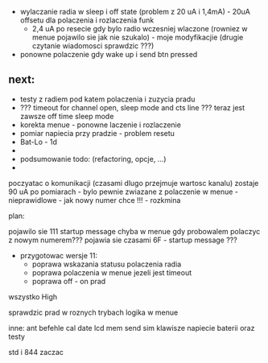 - wylaczanie radia w sleep i off state (problem z 20 uA i 1,4mA) - 20uA offsetu dla polaczenia i rozlaczenia funk
	- 2,4 uA po resecie gdy bylo radio wczesniej wlaczone (rowniez w menue pojawilo sie jak nie szukalo) - moje modyfikacjie (drugie czytanie wiadomosci sprawdzic ???)
- ponowne polaczenie gdy wake up i send btn pressed

next:
- 
- testy z radiem pod katem polaczenia i zuzycia pradu
- ??? timeout for channel open, sleep mode and cts line ??? teraz jest zawsze off time sleep mode
- korekta menue - ponowne laczenie i rozlaczenie
- pomiar napiecia przy pradzie - problem resetu
- Bat-Lo - 1d
- 
- podsumowanie todo: (refactoring, opcje, ...)
- 

poczyatac o komunikacji (czasami dlugo przejmuje wartosc kanalu)
zostaje 90 uA po pomiarach  - bylo pewnie zwiazane z 
polaczenie w menue - nieprawidlowe - jak nowy numer chce !!! - rozkmina

plan:



pojawilo sie 111 startup message chyba w menue gdy probowalem polaczyc z nowym numerem???
pojawia sie czasami 6F - startup message ???
- przygotowac wersje 11:
	- poprawa wskazania statusu polaczenia radia
	- poprawa polaczenia w menue jezeli jest timeout
	- poprawa off - on prad

wszystko High



sprawdzic prad w roznych trybach
logika w menue

inne:
ant befehle
cal date
lcd mem send
sim klawisze
napiecie baterii oraz testy


std i 844 zaczac

